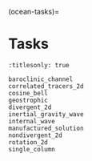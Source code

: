 (ocean-tasks)=

# Tasks

```{toctree}
:titlesonly: true

baroclinic_channel
correlated_tracers_2d
cosine_bell
geostrophic
divergent_2d
inertial_gravity_wave
internal_wave
manufactured_solution
nondivergent_2d
rotation_2d
single_column
```
